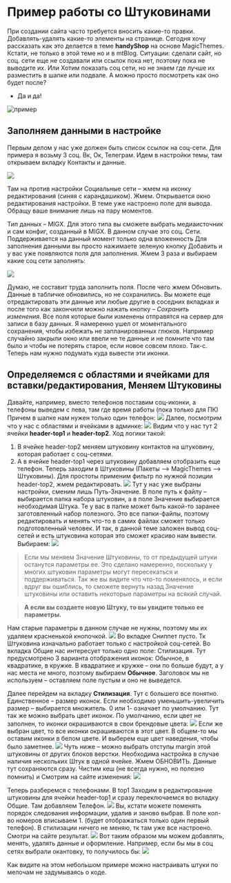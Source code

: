 # Пример работы со Штуковинами

При создании сайта часто требуется вносить какие-то правки. Добавлять-удалять какие-то элементы на странице. Сегодня хочу рассказать как это делается в теме **handyShop** на основе MagicThemes. Кстати, не только в этой теме но и в mtBlog.
Ситуации: cделали сайт, но соц. сети еще не создавали или ссылок пока нет, поэтому пока не выводите их.
Или Хотим показать соц сети, но не знаем где лучше их разместить в шапке или подвале. А можно просто посмотреть как оно будет после?

- Да и да!

![пример](https://file.modx.pro/files/a/d/d/adddb60e722eeb2c6973e7bb7a60b326.jpg)

## Заполняем данными в настройке

Первым делом у нас уже должен быть список ссылок на соц-сети. Для примера я возьму 3 соц. Вк, Ок, Телеграм. Идем в настройки темы, там открываем вкладку Контакты и данные.

![](https://file.modx.pro/files/0/7/d/07d79192f9abf4d18de2ea1ec844ec78.png)

Там на против настройки Социальные сети – жмем на иконку редактирования (синяя с карандашиком). Жмем.
Открывается окно редактирования настройки. В теме уже настроено поле для вывода. Обращу ваше внимание лишь на пару моментов.

Тип данных – MIGX. Для этого типа вы сможете выбрать медиаисточник и сам конфиг, созданный в MIGX. В данном случае это соц. Сети.
Поддерживается на данный момент только одна вложенность
Для заполнения данными вы просто нажимаете зеленую кнопку Добавить и у вас уже появляются поля для заполнения. Жмем 3 раза и выбираем какие соц сети заполнять:

![](https://file.modx.pro/files/f/3/8/f38325c4146d3c200aa47595614f2c90.png)

Думаю, не составит труда заполнить поля. После чего жмем Обновить. Данные в табличке обновились, но не сохранились. Вы можете еще отредактировать эти данные или любые другие в соседних вкладках и после того как закончили можно нажать кнопку – _Сохранить изменения_.
Все поля которые были изменены отправятся на сервер для записи в базу данных.
Я намеренно ушел от моментального сохранения, чтобы избежать не запланированных глюков. Например случайно закрыли окно или ввели не те данные и не помните что там было и чтобы не потерять старое, если новое совсем плохо.
Так-с. Теперь нам нужно подумать куда вывести эти иконки.

## Определяемся с областями и ячейками для вставки/редактирования, Меняем Штуковины

Давайте, например, вместо телефонов поставим соц-иконки, а телефоны выведем с лева, там где время работы (пока только для ПК) Причем в шапке нам нужен только один телефон:
![](https://file.modx.pro/files/b/d/1/bd137a26a43bc296d1a7ace58942ea10.png)
Далее, посмотрим что у нас с областями и ячейками в админке:
![](https://file.modx.pro/files/e/0/a/e0a870b882d84ccf4972ca606ec37ce2.png)
Видим что у нас тут 2 ячейки **header-top1** и **header-top2**.
Ход логики такой:

1. В ячейке header-top2 меняем штуковину контактов на штуковину, которая работает с соц-сетями.
2. А в ячейке header-top1 через штуковину добавляем отобразить еще телефон.
      Теперь заходим в Штуковины (Пакеты –> MagicThemes –> Штуковины).
      Для простоты применим фильтр по нужной позиции header-top2, жмем редактировать.
      ![](https://file.modx.pro/files/1/a/b/1ab5bbf8a6b277b6fdad69e974cf4b19.png)
      Тут у нас уже выбраны настройки, сменим лишь Путь-Значение. В поле путь к файлу – выбирается папка набора штуковин, а в поле Значение выбирается необходимая Штука.
      Те у вас в папке может быть какой-то заранее заготовленный набор полезного. Это все папки-файлы, поэтому редактировать и менять что-то в самих файлах сможет только подготовленный человек.
      И так, в данной теме заложен вывод соц-сетей и есть штуковина которая это сможет красиво нам вывести. Выбираем:
      ![](https://file.modx.pro/files/6/a/f/6affea77bb2dfeb7c50be9ede3c76e84.png)

> Если мы меняем Значение Штуковины, то от предыдущей штуки останутся параметры ее. Это сделано намеренно, поскольку у многих штуковин параметры могут пересекаться и поддерживаться. Так же вы видите что что-то поменялось, и если вдруг вы ошиблись, то сможете вернуть назад Значение штуковины или оставить некоторые параметры на всякий случай.

> **А если вы создаете новую Штуку, то вы увидите только ее параметры.**

Нам старые параметры в данном случае не нужны, поэтому мы их удаляем красненькой кнопочкой.
![](https://file.modx.pro/files/4/0/a/40a8dcb48235a5f6fb940596ed864c01.png)
Во вкладке Сниппет пусто. Тк Штуковина изначально работает только с настройкой соц-сетей.
Во вкладка Общие нас интересует только одно поле: Стилизация. Тут предусмотрено 3 варианта отображения иконок: Обычное, в квадратике, в кружке. В квадратике и кружке – они по больше будут, а у нас места не много, поэтому выбираем **Обычное**. Заголовок мы не используем – оставляем поле пустым и оно не выведется.

Далее перейдем на вкладку **Стилизация**. Тут с большего все понятно. Единственное – размер иконок. Если необходимо уменьшить-увеличить размер – выбирается множитель. 0 или 1- означает по умолчанию. Тут так же можно выбрать цвет иконок.
По умолчанию, если цвет не заполнен, то иконки окрашиваются в свои брендовые цвета:
![](https://file.modx.pro/files/2/6/6/266fc717b1bfc68f5e6c4da0cca1e285.png)
Если же выбран цвет, то все иконки окрашиваются в этот цвет. В общем-то мы оставим иконки в белом цвете. И выберем еще цвет наведения, чтобы было заметнее.
![](https://file.modx.pro/files/a/2/9/a298e5896c47c0901ef6a64aeed51810.png)
Чуть ниже – можно выбрать отступы margin этой штуковины от других блоков верстки. Необходима настройка в случае наличия нескольких Штук в одной ячейке.
Жмем ОБНОВИТЬ. Данные тут сохраняются сразу. Чистим кеш (не всегда нужно, но полезно помнить) и Смотрим на сайте изменения:
![](https://file.modx.pro/files/2/a/7/2a79c121f6b0c0511837903256f3dbea.png)

Теперь разберемся с телефонами. В top1
Заходим в редактирование штуковины для ячейки header-top1 и сразу переключаемся во вкладку Общие. Там добавляем Телефон.
![](https://file.modx.pro/files/0/b/7/0b7c9c4c44f735dee73fb0a1962717af.png)
Вы, кстати можете поменять порядок следования информации, удалив и заново выбрав. В поле кол-во номеров вписываем 1. (будет отображаться только один первый телефон). В стилизации ничего не меняю, тк там уже все настроено.
Смотри на сайте результат.
![](https://file.modx.pro/files/1/9/4/1940a1ad965067816c5accb04472a4e8.png)
Вот таким образом мы можем добавлять, менять, удалять данные и оформление.
Например, если бы мы в соц сетях выбрали окантовку, то получилось бы:
![](https://file.modx.pro/files/8/2/5/82597d4173a991e43f3d3859a9a46866.png)

Как видите на этом небольшом примере можно настраивать штуки по мелочам не задумываясь о коде.
